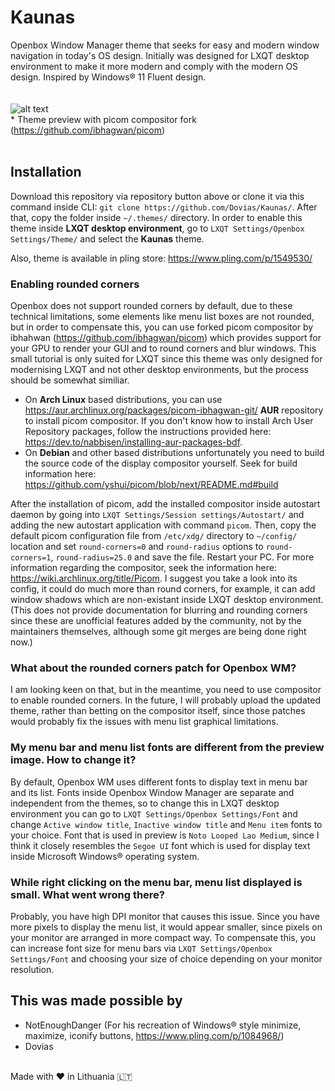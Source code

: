 # Kaunas
Openbox Window Manager theme that seeks for easy and modern window navigation in today's OS design. Initially was designed for LXQT desktop environment to make it more modern and comply with the modern OS design. Inspired by Windows® 11 Fluent design.
<br></br>
<br>
![alt text](https://i.imgur.com/qlTsatZ.png)
</br>
\* Theme preview with picom compositor fork (https://github.com/ibhagwan/picom)
<br></br>
## Installation
Download this repository via repository button above or clone it via this command inside CLI: ``git clone https://github.com/Dovias/Kaunas/``. After that, copy the folder inside ``~/.themes/`` directory. In order to enable this theme inside <b>LXQT desktop environment</b>, go to ``LXQT Settings/Openbox Settings/Theme/`` and select the <b>Kaunas</b> theme.

Also, theme is available in pling store: https://www.pling.com/p/1549530/
### Enabling rounded corners
Openbox does not support rounded corners by default, due to these technical limitations, some elements like menu list boxes are not rounded, but in order to compensate this, you can use forked picom compositor by ibhahwan (https://github.com/ibhagwan/picom) which provides support for your GPU to render your GUI and to round corners and blur windows. This small tutorial is only suited for LXQT since this theme was only designed for modernising LXQT and not other desktop environments, but the process should be somewhat similiar.
- On <b>Arch Linux</b> based distributions, you can use https://aur.archlinux.org/packages/picom-ibhagwan-git/ <b>AUR</b> repository to install picom compositor. If you don't know how to install Arch User Repository packages, follow the instructions provided here: https://dev.to/nabbisen/installing-aur-packages-bdf. 
- On <b>Debian</b> and other based distributions unfortunately you need to build the source code of the display compositor yourself. Seek for build information here: https://github.com/yshui/picom/blob/next/README.md#build

After the installation of picom, add the installed compositor inside autostart daemon by going into ``LXQT Settings/Session settings/Autostart/`` and adding the new autostart application with command ``picom``. Then, copy the default picom configuration file from ``/etc/xdg/`` directory to ``~/config/`` location and set ``round-corners=0`` and ``round-radius`` options to ``round-corners=1``, ``round-radius=25.0`` and save the file. Restart your PC. For more information regarding the compositor, seek the information here: https://wiki.archlinux.org/title/Picom. I suggest you take a look into its config, it could do much more than round corners, for example, it can add window shadows which are non-existant inside LXQT desktop environment. (This does not provide documentation for blurring and rounding corners since these are unofficial features added by the community, not by the maintainers themselves, although some git merges are being done right now.)
### What about the rounded corners patch for Openbox WM?
I am looking keen on that, but in the meantime, you need to use compositor to enable rounded corners. In the future, I will probably upload the updated theme, rather than betting on the compositor itself, since those patches would probably fix the issues with menu list graphical limitations.
### My menu bar and menu list fonts are different from the preview image. How to change it?
By default, Openbox WM uses different fonts to display text in menu bar and its list. Fonts inside Openbox Window Manager are separate and independent from the themes, so to change this in LXQT desktop environment you can go to ``LXQT Settings/Openbox Settings/Font`` and change ``Active window title``, ``Inactive window title`` and ``Menu item`` fonts to your choice. Font that is used in preview is ``Noto Looped Lao Medium``, since I think it closely resembles the ``Segoe UI`` font which is used for display text inside Microsoft Windows® operating system. 
### While right clicking on the menu bar, menu list displayed is small. What went wrong there?
Probably, you have high DPI monitor that causes this issue. Since you have more pixels to display the menu list, it would appear smaller, since pixels on your monitor are arranged in more compact way. To compensate this, you can increase font size for menu bars via ``LXQT Settings/Openbox Settings/Font`` and choosing your size of choice depending on your monitor resolution.
## This was made possible by
- NotEnoughDanger (For his recreation of Windows® style minimize, maximize, iconify buttons, https://www.pling.com/p/1084968/)
- Dovias
<br>
Made with ♥ in Lithuania 🇱🇹
</br>
